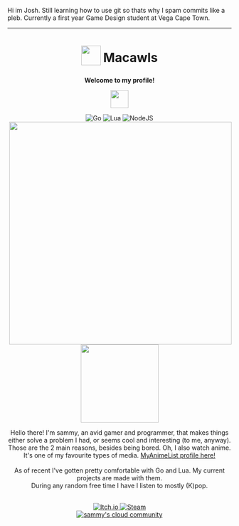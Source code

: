 Hi im Josh. Still learning how to use git so thats why I spam commits like a pleb. 
Currently a first year Game Design student at Vega Cape Town.

<!---
Macawls/Macawls is a ✨ special ✨ repository because its `README.md` (this file) appears on your GitHub profile.
You can click the Preview link to take a look at your changes.
--->

***
<div align="center">
<h1>
  <sub>
    <img src="https://avatars.githubusercontent.com/u/80009513?v=4" height="44">
  </sub>
  Macawls
</h1>
<p align="center"><strong>Welcome to my profile!</strong></p>
<p align="center"><img width="40" src="https://github.githubassets.com/images/mona-whisper.gif"></p>
<img alt="Go" src="https://img.shields.io/badge/go-%2300ADD8.svg?&style=for-the-badge&logo=go&logoColor=white"/>
<img alt="Lua" src="https://img.shields.io/badge/lua-%232C2D72.svg?&style=for-the-badge&logo=lua&logoColor=white"/>
<img alt="NodeJS" src="https://img.shields.io/badge/node.js%20-%2343853D.svg?&style=for-the-badge&logo=node.js&logoColor=white"/><br>
<img src="https://64.media.tumblr.com/a71bc83661d3be8192c7d6cd62e2e966/tumblr_nrsh8x7Ztx1uyhxq0o1_500.gifv" align="right" width="500px">
<img src='https://data.whicdn.com/images/354171585/original.gif' width='175px'>
<br>
<p>
  Hello there! I'm sammy, an avid gamer and programmer,
  that makes things either solve a problem I had, or seems cool and interesting (to me, anyway). Those are the 2 main reasons, besides being bored.
  Oh, I also watch anime. It's one of my favourite types of media. <a href='https://myanimelist.net/profile/TorchedSammy'>MyAnimeList profile here!</a>
  <br><br>
  As of recent I've gotten pretty comfortable with Go and Lua. My current projects are made with them.
  <br>
  During any random free time I have I listen to mostly (K)pop.
</p>
<br>
<a href="https://torchedsammy.itch.io">
  <img alt="Itch.io" src="https://img.shields.io/badge/Itch%20-%23FF0B34.svg?&style=for-the-badge&logo=Itch.io&logoColor=white">
</a>
<a href="https://steamcommunity.com/id/sammyette">
  <img alt="Steam" src="https://img.shields.io/badge/steam%20-%23000000.svg?&style=for-the-badge&logo=steam&logoColor=white">
</a>
<br>
<a href="https://discord.gg/3PDdcQz">
  <img alt="sammy's cloud community" src="https://img.shields.io/badge/sammys%20cloud%20community-%237289DA.svg?&style=for-the-badge&logo=discord&logoColor=white">
</a>
</div>
